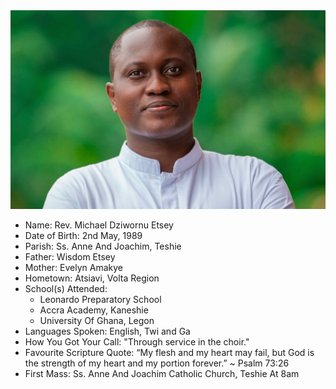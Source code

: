 <img class="img-fluid post-image" src="/assets/img/ordination/michael.jpeg" alt="Rev. Michael Dziwornu Etsey">

- Name: Rev. Michael Dziwornu Etsey
- Date of Birth: 2nd May, 1989
- Parish: Ss. Anne And Joachim, Teshie
- Father: Wisdom Etsey
- Mother: Evelyn Amakye
- Hometown: Atsiavi, Volta Region
- School(s) Attended:
    - Leonardo Preparatory School
    - Accra Academy, Kaneshie
    - University Of Ghana, Legon
- Languages Spoken: English, Twi and Ga
- How You Got Your Call: "Through service in the choir."
- Favourite Scripture Quote: “My flesh and my heart may fail, but God is the strength of my heart and my portion forever.” ~ Psalm 73:26
- First Mass: Ss. Anne And Joachim Catholic Church, Teshie At 8am
